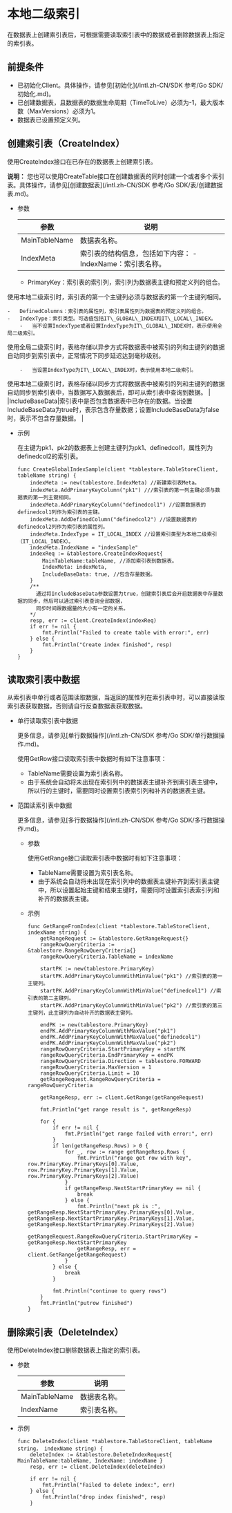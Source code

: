 # 本地二级索引

在数据表上创建索引表后，可根据需要读取索引表中的数据或者删除数据表上指定的索引表。

## 前提条件

-   已初始化Client。具体操作，请参见[初始化](/intl.zh-CN/SDK 参考/Go SDK/初始化.md)。
-   已创建数据表，且数据表的数据生命周期（TimeToLive）必须为-1，最大版本数（MaxVersions）必须为1。
-   数据表已设置预定义列。

## 创建索引表（CreateIndex）

使用CreateIndex接口在已存在的数据表上创建索引表。

**说明：** 您也可以使用CreateTable接口在创建数据表的同时创建一个或者多个索引表。具体操作，请参见[创建数据表](/intl.zh-CN/SDK 参考/Go SDK/表/创建数据表.md)。

-   参数

    |参数|说明|
    |--|--|
    |MainTableName|数据表名称。|
    |IndexMeta|索引表的结构信息，包括如下内容：    -   IndexName：索引表名称。
    -   PrimaryKey：索引表的索引列，索引列为数据表主键和预定义列的组合。

使用本地二级索引时，索引表的第一个主键列必须与数据表的第一个主键列相同。

    -   DefinedColumns：索引表的属性列，索引表属性列为数据表的预定义列的组合。
    -   IndexType：索引类型。可选值包括IT\_GLOBAL\_INDEX和IT\_LOCAL\_INDEX。
        -   当不设置IndexType或者设置IndexType为IT\_GLOBAL\_INDEX时，表示使用全局二级索引。

使用全局二级索引时，表格存储以异步方式将数据表中被索引的列和主键列的数据自动同步到索引表中，正常情况下同步延迟达到毫秒级别。

        -   当设置IndexType为IT\_LOCAL\_INDEX时，表示使用本地二级索引。

使用本地二级索引时，表格存储以同步方式将数据表中被索引的列和主键列的数据自动同步到索引表中，当数据写入数据表后，即可从索引表中查询到数据。 |
    |IncludeBaseData|索引表中是否包含数据表中已存在的数据。当设置IncludeBaseData为true时，表示包含存量数据；设置IncludeBaseData为false时，表示不包含存量数据。 |

-   示例

    在主键为pk1、pk2的数据表上创建主键列为pk1、definedcol1，属性列为definedcol2的索引表。

    ```
    func CreateGlobalIndexSample(client *tablestore.TableStoreClient, tableName string) {
        indexMeta := new(tablestore.IndexMeta) //新建索引表Meta。
        indexMeta.AddPrimaryKeyColumn("pk1") ///索引表的第一列主键必须与数据表的第一列主键相同。
        indexMeta.AddPrimaryKeyColumn("definedcol1") //设置数据表的definedcol1列作为索引表的主键。
        indexMeta.AddDefinedColumn("definedcol2") //设置数据表的definedcol2列作为索引表的属性列。
        indexMeta.IndexType = IT_LOCAL_INDEX //设置索引类型为本地二级索引（IT_LOCAL_INDEX）。
        indexMeta.IndexName = "indexSample"
        indexReq := &tablestore.CreateIndexRequest{
            MainTableName:tableName, //添加索引表到数据表。
            IndexMeta: indexMeta,
            IncludeBaseData: true, //包含存量数据。
        }
        /**
          通过将IncludeBaseData参数设置为true，创建索引表后会开启数据表中存量数据的同步，然后可以通过索引表查询全部数据，
          同步时间跟数据量的大小有一定的关系。
        */  
        resp, err := client.CreateIndex(indexReq)
        if err != nil {
            fmt.Println("Failed to create table with error:", err)
        } else {
            fmt.Println("Create index finished", resp)
        }
    }
    ```


## 读取索引表中数据

从索引表中单行或者范围读取数据，当返回的属性列在索引表中时，可以直接读取索引表获取数据，否则请自行反查数据表获取数据。

-   单行读取索引表中数据

    更多信息，请参见[单行数据操作](/intl.zh-CN/SDK 参考/Go SDK/单行数据操作.md)。

    使用GetRow接口读取索引表中数据时有如下注意事项：

    -   TableName需要设置为索引表名称。
    -   由于系统会自动将未出现在索引列中的数据表主键补齐到索引表主键中，所以行的主键时，需要同时设置索引表索引列和补齐的数据表主键。
-   范围读索引表中数据

    更多信息，请参见[多行数据操作](/intl.zh-CN/SDK 参考/Go SDK/多行数据操作.md)。

    -   参数

        使用GetRange接口读取索引表中数据时有如下注意事项：

        -   TableName需要设置为索引表名称。
        -   由于系统会自动将未出现在索引列中的数据表主键补齐到索引表主键中，所以设置起始主键和结束主键时，需要同时设置索引表索引列和补齐的数据表主键。
    -   示例

        ```
        func GetRangeFromIndex(client *tablestore.TableStoreClient, indexName string) {
            getRangeRequest := &tablestore.GetRangeRequest{}
            rangeRowQueryCriteria := &tablestore.RangeRowQueryCriteria{}
            rangeRowQueryCriteria.TableName = indexName
        
            startPK := new(tablestore.PrimaryKey)
            startPK.AddPrimaryKeyColumnWithMinValue("pk1") //索引表的第一主键列。
            startPK.AddPrimaryKeyColumnWithMinValue("definedcol1") //索引表的第二主键列。
            startPK.AddPrimaryKeyColumnWithMinValue("pk2") //索引表的第三主键列，此主键列为自动补齐的数据表主键列。
        
            endPK := new(tablestore.PrimaryKey)
            endPK.AddPrimaryKeyColumnWithMaxValue("pk1")
            endPK.AddPrimaryKeyColumnWithMaxValue("definedcol1")  
            endPK.AddPrimaryKeyColumnWithMaxValue("pk2")
            rangeRowQueryCriteria.StartPrimaryKey = startPK
            rangeRowQueryCriteria.EndPrimaryKey = endPK
            rangeRowQueryCriteria.Direction = tablestore.FORWARD
            rangeRowQueryCriteria.MaxVersion = 1
            rangeRowQueryCriteria.Limit = 10
            getRangeRequest.RangeRowQueryCriteria = rangeRowQueryCriteria
        
            getRangeResp, err := client.GetRange(getRangeRequest)
        
            fmt.Println("get range result is ", getRangeResp)
        
            for {
                if err != nil {
                    fmt.Println("get range failed with error:", err)
                }
                if len(getRangeResp.Rows) > 0 {
                    for _, row := range getRangeResp.Rows {
                        fmt.Println("range get row with key", row.PrimaryKey.PrimaryKeys[0].Value, row.PrimaryKey.PrimaryKeys[1].Value, row.PrimaryKey.PrimaryKeys[2].Value)
                    }
                    if getRangeResp.NextStartPrimaryKey == nil {
                        break
                    } else {
                        fmt.Println("next pk is :", getRangeResp.NextStartPrimaryKey.PrimaryKeys[0].Value, getRangeResp.NextStartPrimaryKey.PrimaryKeys[1].Value, getRangeResp.NextStartPrimaryKey.PrimaryKeys[2].Value)
                        getRangeRequest.RangeRowQueryCriteria.StartPrimaryKey = getRangeResp.NextStartPrimaryKey
                        getRangeResp, err = client.GetRange(getRangeRequest)
                    }
                } else {
                    break
                }
        
                fmt.Println("continue to query rows")
            }
            fmt.Println("putrow finished")
        }
        ```


## 删除索引表（DeleteIndex）

使用DeleteIndex接口删除数据表上指定的索引表。

-   参数

    |参数|说明|
    |--|--|
    |MainTableName|数据表名称。|
    |IndexName|索引表名称。|

-   示例

    ```
    func DeleteIndex(client *tablestore.TableStoreClient, tableName string， indexName string) { 
        deleteIndex := &tablestore.DeleteIndexRequest{ MainTableName:tableName, IndexName: indexName }
        resp, err := client.DeleteIndex(deleteIndex)
    
        if err != nil {
            fmt.Println("Failed to delete index:", err)
        } else {
            fmt.Println("drop index finished", resp)
        }
    ```


